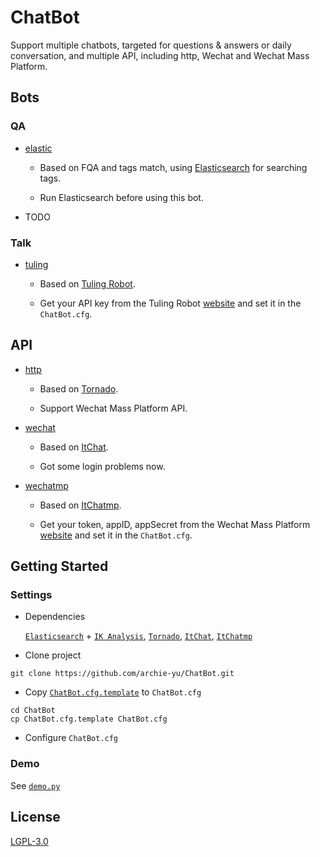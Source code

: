 # ChatBot

Support multiple chatbots, targeted for questions & answers or daily conversation, and multiple API, including http, Wechat and Wechat Mass Platform.

## Bots

### QA

- [elastic](https://github.com/archie-yu/ChatBot/blob/master/chatbot/bot/elastic.py)

  - Based on FQA and tags match, using [Elasticsearch](https://github.com/elastic/elasticsearch) for searching tags.
  
  - Run Elasticsearch before using this bot.

- TODO

### Talk

- [tuling](https://github.com/archie-yu/ChatBot/blob/master/chatbot/bot/tuling.py)

  - Based on [Tuling Robot](http://www.tuling123.com).
  
  - Get your API key from the Tuling Robot [website](http://www.tuling123.com) and set it in the `ChatBot.cfg`.

## API

- [http](https://github.com/archie-yu/ChatBot/blob/master/chatbot/util/service/http.py)

  - Based on [Tornado](https://github.com/tornadoweb/tornado).
  
  - Support Wechat Mass Platform API.

- [wechat](https://github.com/archie-yu/ChatBot/blob/master/chatbot/util/service/wechat.py)

  - Based on [ItChat](https://github.com/littlecodersh/ItChat).
  
  - Got some login problems now.

- [wechatmp](https://github.com/archie-yu/ChatBot/blob/master/chatbot/util/service/wechatmp.py)

  - Based on [ItChatmp](https://github.com/littlecodersh/ItChatmp).
  
  - Get your token, appID, appSecret from the Wechat Mass Platform [website](https://mp.weixin.qq.com/) and set it in the `ChatBot.cfg`.

## Getting Started

### Settings

- Dependencies

  [`Elasticsearch`](https://github.com/elastic/elasticsearch) + [`IK Analysis`](https://github.com/medcl/elasticsearch-analysis-ik), [`Tornado`](https://github.com/tornadoweb/tornado), [`ItChat`](https://github.com/littlecodersh/ItChat), [`ItChatmp`](https://github.com/littlecodersh/ItChatmp)

- Clone project

```
git clone https://github.com/archie-yu/ChatBot.git
```

- Copy [`ChatBot.cfg.template`](https://github.com/archie-yu/ChatBot/blob/master/ChatBot.cfg.template) to `ChatBot.cfg`

```
cd ChatBot
cp ChatBot.cfg.template ChatBot.cfg
```

- Configure `ChatBot.cfg`

### Demo

See [`demo.py`](https://github.com/archie-yu/ChatBot/blob/master/demo.py)

## License

[LGPL-3.0](https://github.com/archie-yu/ChatBot/blob/master/LICENSE)
